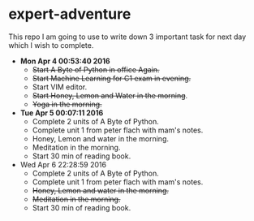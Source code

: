 # expert-adventure
This repo I am going to use to write down 3 important task for next day which I wish to complete. 

* **Mon Apr  4 00:53:40 2016**
    - ~~Start A Byte of Python in office Again.~~
    - ~~Start Machine Learning for C1 exam in evening.~~
    - Start VIM editor.
    - ~~Start Honey, Lemon and Water in the morning~~.
    - ~~Yoga in the morning.~~
* **Tue Apr  5 00:07:11 2016**
    - Complete 2 units of A Byte of Python.
    - Complete unit 1 from peter flach with mam's notes.
    - Honey, Lemon and water in the morning.
    - Meditation in the morning.
    - Start 30 min of reading book.
* Wed Apr  6 22:28:59 2016
    - Complete 2 units of A Byte of Python.
    - Complete unit 1 from peter flach with mam's notes.
    - ~~Honey, Lemon and water in the morning.~~
    - ~~Meditation in the morning.~~
    - Start 30 min of reading book.

